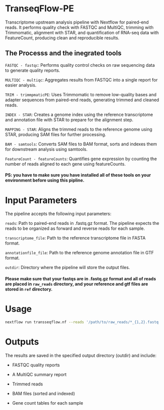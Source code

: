 # TranseqFlow-PE
Transcriptome upstream analysis pipeline with Nextflow for paired-end reads. It performs quality check with FASTQC and MultiQC, trimming with Trimmomatic, alignment with STAR, and quantification of RNA-seq data with FeatureCount, producing clean and reproducible results. 

## The Processs and the inegrated tools
  `FASTQC - fastqc`: Performs quality control checks on raw sequencing data to generate quality reports.

  `MULTIQC - multiqc`: Aggregates results from FASTQC into a single report for easier analysis.

  `TRIM - trimmpmaticPE`: Uses Trimmomatic to remove low-quality bases and adapter sequences from paired-end reads, generating trimmed and cleaned reads.

  `INDEX - STAR`: Creates a genome index using the reference transcriptome and annotation file with STAR to prepare for the alignment step.

  `MAPPING - STAR`: Aligns the trimmed reads to the reference genome using STAR, producing SAM files for further processing.

  `BAM - samtools`: Converts SAM files to BAM format, sorts and indexes them for downstream analysis using samtools.

  `FeatureCount - featureCounts`: Quantifies gene expression by counting the number of reads aligned to each gene using featureCounts.

#### PS: you have to make sure you have installed all of these tools on your environment before using this pipline.

# Input Parameters

The pipeline accepts the following input parameters:
  
  `reads`: Path to paired-end reads in .fastq.gz format. The pipeline expects the reads to be organized as forward and reverse reads for each sample.
  
  `transcriptome_file`: Path to the reference transcriptome file in FASTA format.
  
  `annotationfile_file`: Path to the reference genome annotation file in GTF format.
  
  `outdir`: Directory where the pipeline will store the output files.

#### Please make sure that your fastqs are in .fastq.gz format and all of reads are placed in `raw_reads` directory, and your reference and gtf files are stored in `ref` directory. 

# Usage

```bash
nextflow run transseqflow.nf --reads '/path/to/raw_reads/*_{1,2}.fastq.gz' --transcriptome_file '/path/to/ref/reference.fasta' --annotationfile_file '/path/to/ref/annotation.gtf'
```

# Outputs

The results are saved in the specified output directory (outdir) and include:

  - FASTQC quality reports

  - A MultiQC summary report

  - Trimmed reads

  - BAM files (sorted and indexed)

  - Gene count tables for each sample
